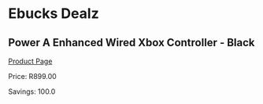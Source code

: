 
# Ebucks Dealz
## Power A Enhanced Wired Xbox Controller - Black
[Product Page](https://www.ebucks.com/web/shop/productSelected.do?prodId=1193376109&catId=724368906)

Price: R899.00

Savings: 100.0


	